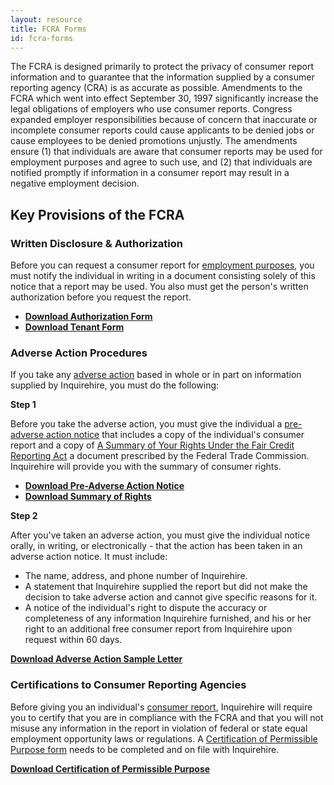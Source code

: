 ```yaml
---
layout: resource
title: FCRA Forms
id: fcra-forms
---
```



The FCRA is designed primarily to protect the privacy of consumer report information and to guarantee that the information supplied by a consumer reporting agency (CRA) is as accurate as possible. Amendments to the FCRA which went into effect September 30, 1997 significantly increase the legal obligations of employers who use consumer reports. Congress expanded employer responsibilities because of concern that inaccurate or incomplete consumer reports could cause applicants to be denied jobs or cause employees to be denied promotions unjustly. The amendments ensure (1) that individuals are aware that consumer reports may be used for employment purposes and agree to such use, and (2) that individuals are notified promptly if information in a consumer report may result in a negative employment decision.


## Key Provisions of the FCRA

### Written Disclosure &amp; Authorization

Before you can request a consumer report for [employment purposes][1], you must notify the individual in writing in a document consisting solely of this notice that a report may be used. You also must get the person's written authorization before you request the report.

- **[Download Authorization Form][2]**
- **[Download Tenant Form][3]**



### Adverse Action Procedures

If you take any [adverse action][4] based in whole or in part on information supplied by Inquirehire, you must do the following:

**Step 1**

Before you take the adverse action, you must give the individual a [pre-adverse action notice][5] that includes a copy of the individual's consumer report and a copy of [A Summary of Your Rights Under the Fair Credit Reporting Act][6] a document prescribed by the Federal Trade Commission. Inquirehire will provide you with the summary of consumer rights.

- **[Download Pre-Adverse Action Notice][5]**
- **[Download Summary of Rights][6]**

**Step 2**

After you've taken an adverse action, you must give the individual notice orally, in writing, or electronically - that the action has been taken in an adverse action notice. It must include:

 - The name, address, and phone number of Inquirehire.
 - A statement that Inquirehire supplied the report but did not make the decision to take adverse action and cannot give specific reasons for it.
 - A notice of the individual's right to dispute the accuracy or completeness of any information Inquirehire furnished, and his or her right to an additional free consumer report from Inquirehire upon request within 60 days.

**[Download Adverse Action Sample Letter][7]**



### Certifications to Consumer Reporting Agencies

Before giving you an individual's [consumer report][8], Inquirehire will require you to certify that you are in compliance with the FCRA and that you will not misuse any information in the report in violation of federal or state equal employment opportunity laws or regulations. A [Certification of Permissible Purpose form][9] needs to be completed and on file with Inquirehire.

**[Download Certification of Permissible Purpose][9]**



  [1]: /resources/glossary#employment_purposes
  [4]: /resources/glossary#adverse_action
  [8]: /resources/glossary#consumer_report

  [7]: /assets/files/fcra/adverse-action-letter-2012.docx
  [9]: /assets/files/fcra/certificate-of-permissable-purpose-2016.docx
  [2]: /assets/files/fcra/disclosure-and-authorization-nov-2015.doc
  [3]: /assets/files/fcra/disclosure-and-authorization-tenant-nov-2015.doc
  [5]: /assets/files/fcra/sample-pre-adverse-action-notice-2012.doc
  [6]: /assets/files/fcra/summary-of-rights.pdf
